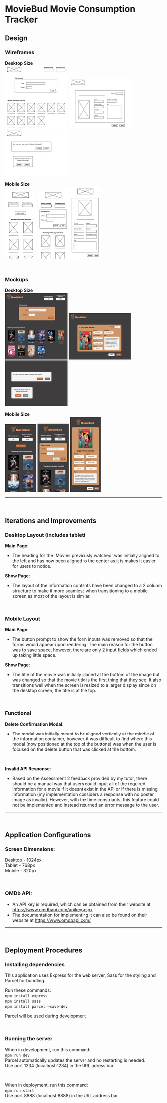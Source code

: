 # MovieBud Movie Consumption Tracker

## Design
### Wireframes
**Desktop Size** <br>
<img src='assets/wireframe-1.png' alt='wireframe desktop main page' width='200'>
<img src='assets/wireframe-2.png' alt='wireframe desktop show page' width='200'>
<img src='assets/wireframe-3.png' alt='wireframe delete confirmation modals' width='200'>
<br>

**Mobile Size** <br>
<img src='assets/wireframe-4.png' alt='wireframe mobile main page with form closed' width='100'>
<img src='assets/wireframe-5.png' alt='wireframe mobile main page with form open' width='100'>
<img src='assets/wireframe-6.png' alt='wireframe mobile show page' width='100'>

<br>

### Mockups
**Desktop Size** <br>
<img src='assets/mockup-1.png' alt='mockup desktop main page' width='200'>
<img src='assets/mockup-2.png' alt='mockup desktop show page' width='200'>
<img src='assets/mockup-3.png' alt='mockup delete confirmation modals' width='200'>

**Mobile Size** <br>
<img src='assets/mockup-4.png' alt='mockup mobile main page with form closed' width='100'>
<img src='assets/mockup-5.png' alt='mockup mobile show page with form open' width='100'>
<img src='assets/mockup-6.png' alt='mockup mobile show page' width='100'>

<hr>
<br>

## Iterations and Improvements
### Desktop Layout (includes tablet)
**Main Page**: <br>
- The heading for the 'Movies previously watched' was initially aligned to the left and has now been aligned to the center as it is makes it easier for users to notice.

**Show Page**: <br>
- The layout of the information contents have been changed to a 2 column structure to make it more seamless when transitioning to a mobile screen as most of the layout is similar.

<br>

### Mobile Layout
**Main Page**: <br>
- The button prompt to show the form inputs was removed so that the forms would appear upon rendering. The main reason for the button was to save space, however, there are only 2 input fields which ended up taking little space.

**Show Page**: <br>
- The title of the movie was initially placed at the bottom of the image but was changed so that the movie title is the first thing that they see. It also transitions well when the screen is resized to a larger display since on the desktop screen, the title is at the top.

<br>

### Functional
**Delete Confirmation Modal**: <br>
- The modal was initially meant to be aligned vertically at the middle of the information container, however, it was difficult to find where this modal (now positioned at the top of the buttons) was when the user is focused on the delete button that was clicked at the bottom.

<br>

**Invalid API Response**: <br>
- Based on the Assessment 2 feedback provided by my tutor, there should be a manual way that users could input all of the required information for a movie if it doesnt exist in the API or if there is missing information (my implementation considers a response with no poster image as invalid). However, with the time constriants, this feature could not be implemented and instead returned an error message to the user.

<hr>
<br>

## Application Configurations
### Screen Dimensions:
Desktop - 1024px <br>
Tablet - 768px <br>
Mobile - 320px

<br>

### OMDb API: 
- An API key is required, which can be obtained from their website at https://www.omdbapi.com/apikey.aspx
- The documentation for implementing it can also be found on their website at https://www.omdbapi.com/

<hr>
<br>

## Deployment Procedures
### Installing dependencies
This application uses Express for the web server, Sass for the styling and Parcel for bundling.

Run these commands: <br>
``npm install express`` <br>
``npm install sass`` <br>
``npm install parcel –save-dev`` <br>

Parcel will be used during development

<br>

### Running the server
When in development, run this command:
<br>
``npm run dev`` <br>
Parcel automatically updates the server and no restarting is needed. <br>
Use port 1234 (localhost:1234) in the URL adress bar

<br>

When in deployment, run this command:
<br>
``npm run start`` <br>
Use port 8888 (localhost:8888) in the URL address bar